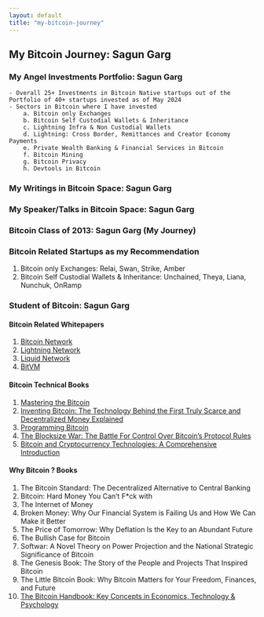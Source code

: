 ```yaml
---
layout: default
title: "my-bitcoin-journey"
---
```


## My Bitcoin Journey: Sagun Garg

### My Angel Investments Portfolio: Sagun Garg 
    - Overall 25+ Investments in Bitcoin Native startups out of the Portfolio of 40+ startups invested as of May 2024
    - Sectors in Bitcoin where I have invested
        a. Bitcoin only Exchanges
        b. Bitcoin Self Custodial Wallets & Inheritance
        c. Lightning Infra & Non Custodial Wallets
        d. Lightning: Cross Border, Remittances and Creator Economy Payments
        e. Private Wealth Banking & Financial Services in Bitcoin
        f. Bitcoin Mining
        g. Bitcoin Privacy
        h. Devtools in Bitcoin

### My Writings in Bitcoin Space: Sagun Garg

### My Speaker/Talks in Bitcoin Space: Sagun Garg

### Bitcoin Class of 2013: Sagun Garg (My Journey)

### Bitcoin Related Startups as my Recommendation
1. Bitcoin only Exchanges: Relai, Swan, Strike, Amber
2. Bitcoin Self Custodial Wallets & Inheritance: Unchained, Theya, Liana, Nunchuk, OnRamp

### Student of Bitcoin: Sagun Garg

#### Bitcoin Related Whitepapers
1. [Bitcoin Network](https://bitcoin.org/bitcoin.pdf)
2. [Lightning Network](https://lightning.network/lightning-network-paper.pdf)
3. [Liquid Network](https://blockstream.com/assets/downloads/pdf/liquid-whitepaper.pdf)
4. [BitVM](https://bitvm.org/bitvm.pdf)

#### Bitcoin Technical Books
1. [Mastering the Bitcoin](https://www.amazon.sg/Mastering-Bitcoin-Programming-Open-Blockchain/dp/1491954388)
2. [Inventing Bitcoin: The Technology Behind the First Truly Scarce and Decentralized Money Explained](https://www.amazon.com/Inventing-Bitcoin-Technology-Decentralized-Explained/dp/B087C4BCJ2)
3. [Programming Bitcoin](https://www.amazon.com/Programming-Bitcoin-Learn-Program-Scratch/dp/1492031496)
4. [The Blocksize War: The Battle For Control Over Bitcoin’s Protocol Rules](https://www.amazon.sg/Blocksize-War-controls-Bitcoins-protocol/dp/B08YQMC2WM)
5. [Bitcoin and Cryptocurrency Technologies: A Comprehensive Introduction](https://www.amazon.sg/Bitcoin-Cryptocurrency-Technologies-Comprehensive-Introduction/dp/0691171696)

#### Why Bitcoin ? Books
1. The Bitcoin Standard: The Decentralized Alternative to Central Banking
2. Bitcoin: Hard Money You Can’t F*ck with
3. The Internet of Money
4. Broken Money: Why Our Financial System is Failing Us and How We Can Make it Better
5. The Price of Tomorrow: Why Deflation Is the Key to an Abundant Future
6. The Bullish Case for Bitcoin
7. Softwar: A Novel Theory on Power Projection and the National Strategic Significance of Bitcoin
8. The Genesis Book: The Story of the People and Projects That Inspired Bitcoin
9. The Little Bitcoin Book: Why Bitcoin Matters for Your Freedom, Finances, and Future
10. [The Bitcoin Handbook: Key Concepts in Economics, Technology & Psychology](https://www.amazon.sg/Bitcoin-Handbook-Economics-Technology-Psychology/dp/9916697981)

